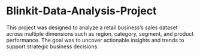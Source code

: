 # Blinkit-Data-Analysis-Project
This project was designed to analyze a retail business’s sales dataset across multiple dimensions such as region, category, segment, and product performance. The goal was to uncover actionable insights and trends to support strategic business decisions. 
